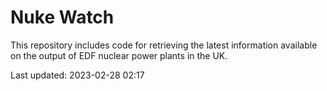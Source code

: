 # Nuke Watch

This repository includes code for retrieving the latest information available on the output of EDF nuclear power plants in the UK.

Last updated: 2023-02-28 02:17
